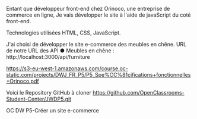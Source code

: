 Entant que développeur front-end chez Orinoco, une entreprise de commerce en ligne,
Je vais développer le site à l'aide de javaScript du coté front-end.

Technologies utilisées
HTML, CSS, JavaScript.

J'ai choisi de développer le site e-commerce des meubles en chêne.
URL de notre 
URL des API
● Meubles en chêne : http://localhost:3000/api/furniture

https://s3-eu-west-1.amazonaws.com/course.oc-static.com/projects/DWJ_FR_P5/P5_Spe%CC%81cifications+fonctionnelles+Orinoco.pdf

Voici le Repository GitHub à cloner
https://github.com/OpenClassrooms-Student-Center/JWDP5.git

OC DW P5-Créer un site e-commerce
